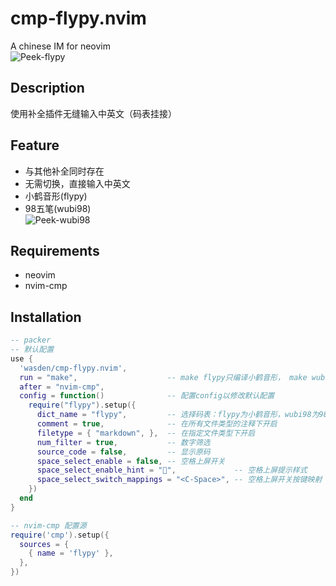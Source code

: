 # cmp-flypy.nvim
A chinese IM for neovim  
![Peek-flypy](https://user-images.githubusercontent.com/26076025/170810014-1192d292-2add-4070-b8b3-a5de8e676ae9.gif)
## Description
使用补全插件无缝输入中英文（码表挂接）
## Feature
* 与其他补全同时存在
* 无需切换，直接输入中英文
* 小鹤音形(flypy)
* 98五笔(wubi98)  
  ![Peek-wubi98](https://user-images.githubusercontent.com/26076025/170859645-56a4c79e-e1af-4cb4-bd0a-bf79334bd221.gif)

## Requirements
* neovim
* nvim-cmp
## Installation
```lua
-- packer
-- 默认配置
use {
  'wasden/cmp-flypy.nvim',
  run = "make",                    -- make flypy只编译小鹤音形， make wubi98只编译98五笔， make或make all全编译
  after = "nvim-cmp",
  config = function()              -- 配置config以修改默认配置
    require("flypy").setup({
      dict_name = "flypy",         -- 选择码表：flypy为小鹤音形，wubi98为98五笔
      comment = true,              -- 在所有文件类型的注释下开启
      filetype = { "markdown", },  -- 在指定文件类型下开启
      num_filter = true,           -- 数字筛选
      source_code = false,         -- 显示原码
      space_select_enable = false, -- 空格上屏开关
      space_select_enable_hint = "",             -- 空格上屏提示样式
      space_select_switch_mappings = "<C-Space>", -- 空格上屏开关按键映射
    })
  end
}

-- nvim-cmp 配置源
require('cmp').setup({
  sources = {
    { name = 'flypy' },
  },
})
```

